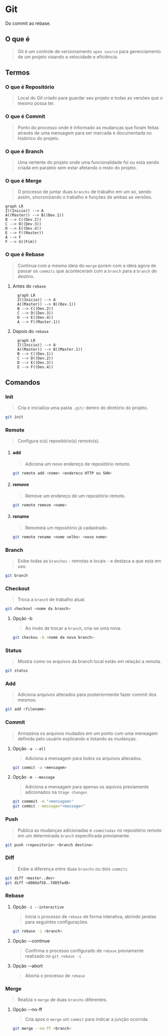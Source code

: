 # Git

Do commit ao rebase.

## O que é

> Git é um controle de versionamento `open source` para gerenciamento de um projeto visando a velocidade e eficiência.

## Termos

### O que é Repositório

> Local do Git criado para guardar seu projeto e todas as versões que o mesmo possa ter.

### O que é Commit

> Ponto do processo onde é informado as mudanças que foram feitas através de uma mensagem para ser marcada e documentada no histórico do projeto.

### O que é Branch

> Uma vertente do projeto onde uma funcionalidade foi ou esta sendo criada em paralelo sem estar afetando o resto do projeto.

### O que é Merge

> O processo de juntar duas `branchs` de trabalho em um so, sendo assim, sincronizando o trabalho e funções de ambas as versões.

```mermaid
graph LR
Z((Inicio)) --> A
A((Master)) --> B((Dev.1))
B --> C((Dev.2))
C --> D((Dev.3))
D --> E((Dev.4))
E --> F((Master))
A --> F
F --> G((Fim))
```

### O que é Rebase

> Continua com a mesma ideia do `merge` porem com a ideia agora de passar os `commits` que aconteceram com a `branch` para a `branch` de destino.
1. Antes do `rebase`

    ```mermaid
      graph LR
      Z((Inicio)) --> A
      A((Master)) --> B((Dev.1))
      B --> C((Dev.2))
      C --> D((Dev.3))
      D --> E((Dev.4))
      A --> F((Master.1))
    ```

2. Depois do `rebase`

    ```mermaid
      graph LR
      Z((Inicio)) --> A
      A((Master)) --> B((Master.1))
      B --> C((Dev.1))
      C --> D((Dev.2))
      D --> E((Dev.3))
      E --> F((Dev.4))
    ```

## Comandos

### Init

> Cria e inicializa uma pasta `.git/` dentro do diretório do projeto.

```bash
git init
```

### Remote

> Configura o(s) repositório(s) remoto(s).
1. #### add
    > Adiciona um novo endereço de repositório remoto.

    ```bash
    git remote add <nome> <endereco HTTP ou SHH>
    ```
2. #### remove
    > Remove um endereço de um repositório remoto.

    ```bash
    git remote remove <name>
    ```
3. #### rename
    > Renomeia um repositório já cadastrado.
    ```bash
    git remote rename <nome velho> <novo nome>
    ```

### Branch

> Exibe todas as `branches` - remotas e locais - e destaca a que esta em uso.

```bash
git branch
```

### Checkout

> Troca a `branch` de trabalho atual.

```bash
git checkout <nome da branch>
```

1. Opção -b
    > Ao invés de trocar a `branch`, cria-se uma nova.
    ```bash
    git checkou -b <nome da nova branch>
    ```

### Status

> Mostra como os arquivos da branch local estão em relação a remota.

```bash
git status
```

### Add

> Adiciona arquivos alterados para posteriormente fazer commit dos mesmos.

```bash
git add <filename>
```

### Commit

> Armazena os arquivos mudados em um ponto com uma mensagem definida pelo usuário explicando e listando as mudanças.
1. Opção `-a --all`
    > Adiciona a mensagem para todos os arquivos alterados.
    ```bash
    git commit -a <mensagem>
    ```
2. Opção `-m --message`
    > Adiciona a mensagem para apenas os aquivos previamente adicionados na `Stage changes`
    ```bash
    git commmit -m "<mensagem>"
    git commit --message="<message>"
    ```

### Push

> Publica as mudanças adicionadas e `commitadas` no repositório remoto em um determinada `branch` especificada previamente.

```bash
git push <repositorio> <branch destino>
```

### Diff

> Exibe a diferença entre duas `branchs` ou dois `commits`

```bash
git diff <master..dev>
git diff <d80daf58..7d85fad8>
```

### Rebase

1. Opção `-i --interactive`
    > Inicia o processo de `rebase` de forma interativa, abrindo janelas para seguintes configurações.
    ```bash
    git rebase -i <branch>
    ```

2. Opção --continue
    > Confirma o processo configurado de `rebase` previamente realizado no `git rebase -i`

3. Opção --abort
    > Aborta o processo de `rebase`

### Merge

> Realiza o `merge` de duas `branchs` diferentes.
1. Opção --no-ff
    > Cria apos o `merge` um `commit` para indicar a junção ocorrida.
    ```bash
    git merge --no-ff <branch>
    ```
